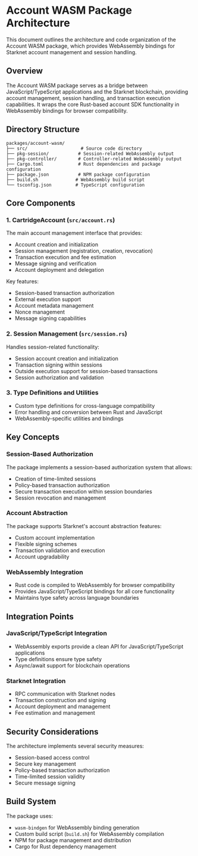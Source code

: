 # Account WASM Package Architecture

This document outlines the architecture and code organization of the Account WASM package, which provides WebAssembly bindings for Starknet account management and session handling.

## Overview

The Account WASM package serves as a bridge between JavaScript/TypeScript applications and the Starknet blockchain, providing account management, session handling, and transaction execution capabilities. It wraps the core Rust-based account SDK functionality in WebAssembly bindings for browser compatibility.

## Directory Structure

```
packages/account-wasm/
├── src/                    # Source code directory
├── pkg-session/           # Session-related WebAssembly output
├── pkg-controller/        # Controller-related WebAssembly output
├── Cargo.toml             # Rust dependencies and package configuration
├── package.json           # NPM package configuration
├── build.sh              # WebAssembly build script
└── tsconfig.json         # TypeScript configuration
```

## Core Components

### 1. CartridgeAccount (`src/account.rs`)
The main account management interface that provides:
- Account creation and initialization
- Session management (registration, creation, revocation)
- Transaction execution and fee estimation
- Message signing and verification
- Account deployment and delegation

Key features:
- Session-based transaction authorization
- External execution support
- Account metadata management
- Nonce management
- Message signing capabilities

### 2. Session Management (`src/session.rs`)
Handles session-related functionality:
- Session account creation and initialization
- Transaction signing within sessions
- Outside execution support for session-based transactions
- Session authorization and validation

### 3. Type Definitions and Utilities
- Custom type definitions for cross-language compatibility
- Error handling and conversion between Rust and JavaScript
- WebAssembly-specific utilities and bindings

## Key Concepts

### Session-Based Authorization
The package implements a session-based authorization system that allows:
- Creation of time-limited sessions
- Policy-based transaction authorization
- Secure transaction execution within session boundaries
- Session revocation and management

### Account Abstraction
The package supports Starknet's account abstraction features:
- Custom account implementation
- Flexible signing schemes
- Transaction validation and execution
- Account upgradability

### WebAssembly Integration
- Rust code is compiled to WebAssembly for browser compatibility
- Provides JavaScript/TypeScript bindings for all core functionality
- Maintains type safety across language boundaries

## Integration Points

### JavaScript/TypeScript Integration
- WebAssembly exports provide a clean API for JavaScript/TypeScript applications
- Type definitions ensure type safety
- Async/await support for blockchain operations

### Starknet Integration
- RPC communication with Starknet nodes
- Transaction construction and signing
- Account deployment and management
- Fee estimation and management

## Security Considerations

The architecture implements several security measures:
- Session-based access control
- Secure key management
- Policy-based transaction authorization
- Time-limited session validity
- Secure message signing

## Build System

The package uses:
- `wasm-bindgen` for WebAssembly binding generation
- Custom build script (`build.sh`) for WebAssembly compilation
- NPM for package management and distribution
- Cargo for Rust dependency management 